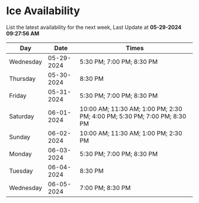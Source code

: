 # Ice Availability

List the latest availability for the next week, Last Update at **05-29-2024 09:27:56 AM**

| Day         | Date        | Times       |
| ----------- | ----------- | ----------- |
|Wednesday|05-29-2024|5:30 PM; 7:00 PM; 8:30 PM|
|Thursday|05-30-2024|8:30 PM|
|Friday|05-31-2024|5:30 PM; 7:00 PM; 8:30 PM|
|Saturday|06-01-2024|10:00 AM; 11:30 AM; 1:00 PM; 2:30 PM; 4:00 PM; 5:30 PM; 7:00 PM; 8:30 PM|
|Sunday|06-02-2024|10:00 AM; 11:30 AM; 1:00 PM; 2:30 PM|
|Monday|06-03-2024|5:30 PM; 7:00 PM; 8:30 PM|
|Tuesday|06-04-2024|8:30 PM|
|Wednesday|06-05-2024|7:00 PM; 8:30 PM|
